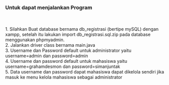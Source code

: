 <h3>Untuk dapat menjalankan Program</h3>
<br>
<br>
1. Silahkan Buat database bernama db_registrasi (bertipe mySQL) 
dengan xampp, setelah itu lakukan import db_registrasi.sql.zip pada database menggunakan phpmyadmin.
<br>
2. Jalankan driver class bernama main.java
<br>
3. Username dan Password default untuk administrator yaitu username=admin dan password=admin
<br>
4. Username dan password default untuk mahasiswa yaitu username=grahamdesmon dan password=simanjuntak
<br>
5. Data username dan password dapat mahasiswa dapat dikelola sendiri jika masuk ke menu kelola mahasiswa sebagai administrator
